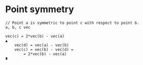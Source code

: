 # Point symmetry

	
	// Point a is symmetric to point c with respect to point b.
	a, b, c vec

	vec(c) = 2*vec(b) - vec(a)
	▲
		vec(d) = vec(a) - vec(b)
		vec(c) = vec(b) - vec(d) =
			= 2*vec(b) - vec(a)
	∎
